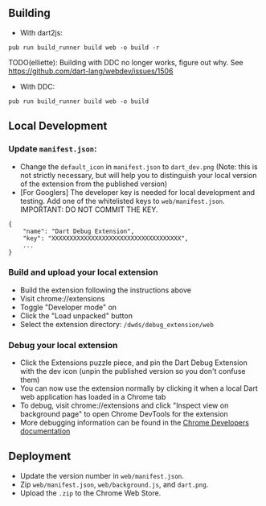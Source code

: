 ## Building

- With dart2js:

```
pub run build_runner build web -o build -r
```

TODO(elliette): Building with DDC no longer works, figure out why. 
See https://github.com/dart-lang/webdev/issues/1506
- With DDC:

```
pub run build_runner build web -o build
```
## Local Development

### Update `manifest.json`:

* Change the `default_icon` in `manifest.json` to `dart_dev.png` (Note: this is not strictly necessary, but will help you to distinguish your local version of the extension from the published version)
* [For Googlers] The developer key is needed for local development and testing. Add one of the whitelisted keys to `web/manifest.json`. IMPORTANT: DO NOT COMMIT THE KEY.

```
{
    "name": "Dart Debug Extension",
    "key": "XXXXXXXXXXXXXXXXXXXXXXXXXXXXXXXXXXXX",
    ...
}
```

### Build and upload your local extension

* Build the extension following the instructions above
* Visit chrome://extensions
* Toggle "Developer mode" on
* Click the "Load unpacked" button
* Select the extension directory: `/dwds/debug_extension/web`

### Debug your local extension
* Click the Extensions puzzle piece, and pin the Dart Debug Extension with the dev icon (unpin the published version so you don't confuse them)
* You can now use the extension normally by clicking it when a local Dart web application has loaded in a Chrome tab
* To debug, visit chrome://extensions and click "Inspect view on background page" to open Chrome DevTools for the extension 
* More debugging information can be found in the [Chrome Developers documentation](https://developer.chrome.com/docs/extensions/mv3/devguide/)


## Deployment

- Update the version number in `web/manifest.json`.
- Zip `web/manifest.json`, `web/background.js`, and `dart.png`.
- Upload the `.zip` to the Chrome Web Store.
